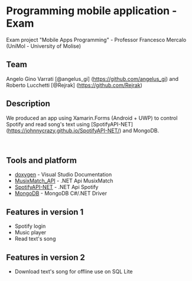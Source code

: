 # Programming mobile application - Exam
Exam project "Mobile Apps Programming" - Professor Francesco Mercalo (UniMol - University of Molise)
<br/>

## Team
Angelo Gino Varrati [@angelus_gi] (https://github.com/angelus_gi) and Roberto Lucchetti [@Rejrak] (https://github.com/Rejrak)
<br/>

## Description
We produced an app using Xamarin.Forms (Android + UWP) to control Spotify and read song's text using [SpotifyAPI-NET] (https://johnnycrazy.github.io/SpotifyAPI-NET/) and MongoDB.

<br/>

## Tools and platform
- [doxygen](http://www.doxygen.nl/download.html) - Visual Studio Documentation
- [MusixMatch_API](https://github.com/jipjan/MusixMatchAPI) - .NET Api MusixMatch
- [SpotifyAPI-NET](https://johnnycrazy.github.io/SpotifyAPI-NET/) - .NET Api Spotify
- [MongoDB](https://docs.mongodb.com/ecosystem/drivers/csharp/) - MongoDB C#/.NET Driver

## Features in version 1
- Spotify login
- Music player
- Read text's song

## Features in version 2
- Download text's song for offline use on SQL Lite
